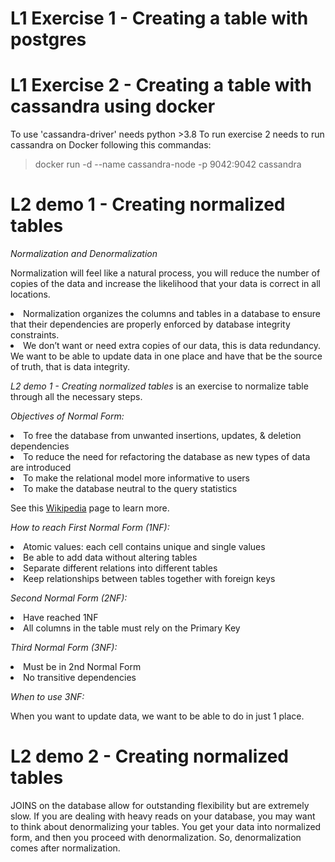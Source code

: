 # L1 Exercise 1 - Creating a table with postgres

# L1 Exercise 2 - Creating a table with cassandra using docker

To use 'cassandra-driver' needs python >3.8
To run exercise 2 needs to run cassandra on Docker following this commandas:

> docker run -d --name cassandra-node -p 9042:9042 cassandra

# L2 demo 1 - Creating normalized tables

*Normalization and Denormalization*

Normalization will feel like a natural process, you will reduce the number of copies of the data and increase the likelihood that your data is correct in all locations.

<li> Normalization organizes the columns and tables in a database to ensure that their dependencies are properly enforced by database integrity constraints.

<li> We don’t want or need extra copies of our data, this is data redundancy. We want to be able to update data in one place and have that be the source of truth, that is data integrity. 

*L2 demo 1 - Creating normalized tables* is an exercise to normalize table through all the necessary steps.

*Objectives of Normal Form:*

<li>To free the database from unwanted insertions, updates, & deletion dependencies
<li>To reduce the need for refactoring the database as new types of data are introduced
<li>To make the relational model more informative to users
<li>To make the database neutral to the query statistics

See this [Wikipedia](https://en.wikipedia.org/wiki/Database_normalization) page to learn more.

*How to reach First Normal Form (1NF):*

 <li>Atomic values: each cell contains unique and single values
 <li>Be able to add data without altering tables
 <li>Separate different relations into different tables
 <li>Keep relationships between tables together with foreign keys

*Second Normal Form (2NF):*

<li>Have reached 1NF
<li>All columns in the table must rely on the Primary Key

*Third Normal Form (3NF):*

 <li>Must be in 2nd Normal Form
 <li> No transitive dependencies

*When to use 3NF:*

When you want to update data, we want to be able to do in just 1 place.

# L2 demo 2 - Creating normalized tables

JOINS on the database allow for outstanding flexibility but are extremely slow. If you are dealing with heavy reads on your database, you may want to think about denormalizing your tables. You get your data into normalized form, and then you proceed with denormalization. So, denormalization comes after normalization.